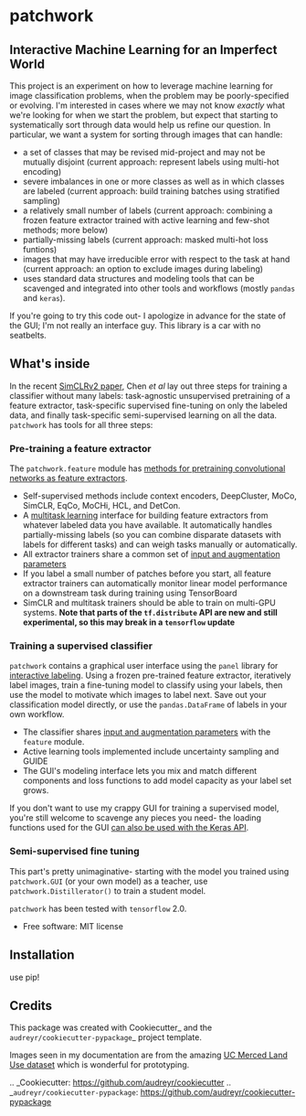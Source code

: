 # patchwork


## Interactive Machine Learning for an Imperfect World

This project is an experiment on how to leverage machine learning for image classification problems, when the problem may be poorly-specified or evolving. I'm interested in cases where we may not know *exactly* what we're looking for when we start the problem, but expect that starting to systematically sort through data would help us refine our question. In particular, we want a system for sorting through images that can handle:

* a set of classes that may be revised mid-project and may not be mutually disjoint (current approach: represent labels using multi-hot encoding)
* severe imbalances in one or more classes as well as in which classes are labeled (current approach: build training batches using stratified sampling)
* a relatively small number of labels (current approach: combining a frozen feature extractor trained with active learning and few-shot methods; more below)
* partially-missing labels (current approach: masked multi-hot loss funtions)
* images that may have irreducible error with respect to the task at hand (current approach: an option to exclude images during labeling)
* uses standard data structures and modeling tools that can be scavenged and integrated into other tools and workflows (mostly `pandas` and `keras`).

If you're going to try this code out- I apologize in advance for the state of the GUI; I'm not really an interface guy. This library is a car with no seatbelts.


## What's inside

In the recent [SimCLRv2 paper](https://arxiv.org/abs/2006.10029), Chen *et al* lay out three steps for training a classifier without many labels: task-agnostic unsupervised pretraining of a feature extractor, task-specific supervised fine-tuning on only the labeled data, and finally task-specific semi-supervised learning on all the data. `patchwork` has tools for all three steps:

### Pre-training a feature extractor

The `patchwork.feature` module has [methods for pretraining convolutional networks as feature extractors](docs/feature.md).

* Self-supervised methods include context encoders, DeepCluster, MoCo, SimCLR, EqCo, MoCHi, HCL, and DetCon.
* A [multitask learning](docs/multitask.md) interface for building feature extractors from whatever labeled data you have available. It automatically handles partially-missing labels (so you can combine disparate datasets with labels for different tasks) and can weigh tasks manually or automatically.
* All extractor trainers share a common set of [input and augmentation parameters](docs/input_aug.md)
* If you label a small number of patches before you start, all feature extractor trainers can automatically monitor linear model performance on a downstream task during training using TensorBoard
* SimCLR and multitask trainers should be able to train on multi-GPU systems. **Note that parts of the `tf.distribute` API are new and still experimental, so this may break in a `tensorflow` update**

### Training a supervised classifier

`patchwork` contains a  graphical user interface using the `panel` library for [interactive labeling](docs/gui.md). Using a frozen pre-trained feature extractor, iteratively label images, train a fine-tuning model to classify using your labels, then use the model to motivate which images to label next. Save out your classification model directly, or use the `pandas.DataFrame` of labels in your own workflow.

* The classifier shares [input and augmentation parameters](docs/input_aug.md) with the `feature` module.
* Active learning tools implemented include uncertainty sampling and GUIDE
* The GUI's modeling interface lets you mix and match different components and loss functions to add model capacity as your label set grows.

If you don't want to use my crappy GUI for training a supervised model, you're still welcome to scavenge any pieces you need- the loading functions used for the  GUI [can also be used with the Keras API](docs/input_keras.md).

### Semi-supervised fine tuning

This part's pretty unimaginative- starting with the model you trained using `patchwork.GUI` (or your own model) as a teacher, use `patchwork.Distillerator()` to train a student model.

`patchwork` has been tested with `tensorflow` 2.0.

* Free software: MIT license



## Installation

use pip!


## Credits

This package was created with Cookiecutter_ and the `audreyr/cookiecutter-pypackage`_ project template.

Images seen in my documentation are from the amazing [UC Merced Land Use dataset](http://weegee.vision.ucmerced.edu/datasets/landuse.html) which is wonderful for prototyping.

.. _Cookiecutter: https://github.com/audreyr/cookiecutter
.. _`audreyr/cookiecutter-pypackage`: https://github.com/audreyr/cookiecutter-pypackage
